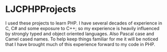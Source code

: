 # LJCPHPProjects
I used these projects to learn PHP. I have several decades of experience in C, C# and some exposure to C++; so my
experience is heavily influenced by strongly typed and object oriented languages. Also Pascal case and Camel cased
names. To help keep things familiar for me it will be noticed that I have brought much of this experience forward
to my code in PHP.

